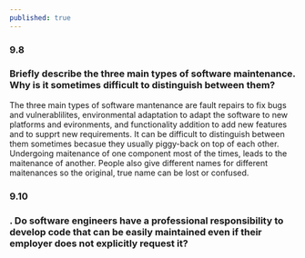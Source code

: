 ```yaml
---
published: true
---
```

### 9.8
### Briefly describe the three main types of software maintenance. Why is it sometimes difficult to distinguish between them?
The three main types of software mantenance are fault repairs to fix bugs and vulnerablilites, environmental adaptation to adapt the software to new platforms and evironments, and functionality addition to add new features and to supprt new requirements. It can be difficult to distinguish between them sometimes becasue they usually piggy-back on top of each other. Undergoing maitenance of one component most of the times, leads to the maitenance of another. People also give different names for different maitenances so the original, true name can be lost or confused.
### 9.10
### . Do software engineers have a professional responsibility to develop code that can be easily maintained even if their employer does not explicitly request it?
